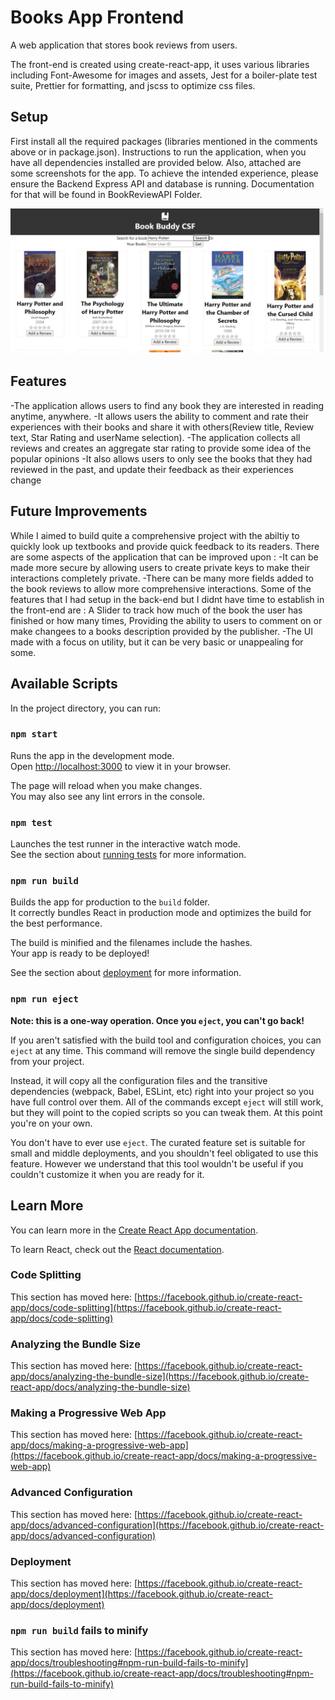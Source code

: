 # Books App Frontend
A web application that stores book reviews from users.

The front-end is created using create-react-app, it uses various libraries including Font-Awesome for images and assets, Jest for a boiler-plate test suite, Prettier for formatting, and jscss to optimize css files.

## Setup
First install all the required packages (libraries mentioned in the comments above or in package.json). Instructions to run the application, when you have all dependencies installed are provided below. Also, attached are some screenshots for the app. To achieve the intended experience, please ensure the Backend Express API and database is running. Documentation for that will be found in BookReviewAPI Folder.

![Home Page ](public/screenShotHome.jpg)

## Features 
-The application allows users to find any book they are interested in reading anytime, anywhere.
-It allows users the ability to comment and rate their experiences with their books and share it with others(Review title, Review text, Star Rating and userName selection).
-The application collects all reviews and creates an aggregate star rating to provide some idea of the popular opinions
-It also allows users to only see the books that they had reviewed in the past, and update their feedback as their experiences change

## Future Improvements 
While I aimed to build quite a comprehensive project with the abiltiy to quickly look up textbooks and provide quick feedback to its readers. There are some aspects of the application that can be improved upon : 
-It can be made more secure by allowing users to create private keys to make their interactions completely private.
-There can be many more fields added to the book reviews to allow more comprehensive interactions. Some of the features that I had setup in the back-end but I didnt have time to establish in the front-end are : A Slider to track how much of the book the user has finished or how many times, Providing the ability to users to comment on or make changees to a books description provided by the publisher.
-The UI made with a focus on utility, but it can be very basic or unappealing for some.

## Available Scripts

In the project directory, you can run:

### `npm start`

Runs the app in the development mode.\
Open [http://localhost:3000](http://localhost:3000) to view it in your browser.

The page will reload when you make changes.\
You may also see any lint errors in the console.

### `npm test`

Launches the test runner in the interactive watch mode.\
See the section about [running tests](https://facebook.github.io/create-react-app/docs/running-tests) for more information.

### `npm run build`

Builds the app for production to the `build` folder.\
It correctly bundles React in production mode and optimizes the build for the best performance.

The build is minified and the filenames include the hashes.\
Your app is ready to be deployed!

See the section about [deployment](https://facebook.github.io/create-react-app/docs/deployment) for more information.

### `npm run eject`

**Note: this is a one-way operation. Once you `eject`, you can't go back!**

If you aren't satisfied with the build tool and configuration choices, you can `eject` at any time. This command will remove the single build dependency from your project.

Instead, it will copy all the configuration files and the transitive dependencies (webpack, Babel, ESLint, etc) right into your project so you have full control over them. All of the commands except `eject` will still work, but they will point to the copied scripts so you can tweak them. At this point you're on your own.

You don't have to ever use `eject`. The curated feature set is suitable for small and middle deployments, and you shouldn't feel obligated to use this feature. However we understand that this tool wouldn't be useful if you couldn't customize it when you are ready for it.

## Learn More

You can learn more in the [Create React App documentation](https://facebook.github.io/create-react-app/docs/getting-started).

To learn React, check out the [React documentation](https://reactjs.org/).

### Code Splitting

This section has moved here: [https://facebook.github.io/create-react-app/docs/code-splitting](https://facebook.github.io/create-react-app/docs/code-splitting)

### Analyzing the Bundle Size

This section has moved here: [https://facebook.github.io/create-react-app/docs/analyzing-the-bundle-size](https://facebook.github.io/create-react-app/docs/analyzing-the-bundle-size)

### Making a Progressive Web App

This section has moved here: [https://facebook.github.io/create-react-app/docs/making-a-progressive-web-app](https://facebook.github.io/create-react-app/docs/making-a-progressive-web-app)

### Advanced Configuration

This section has moved here: [https://facebook.github.io/create-react-app/docs/advanced-configuration](https://facebook.github.io/create-react-app/docs/advanced-configuration)

### Deployment

This section has moved here: [https://facebook.github.io/create-react-app/docs/deployment](https://facebook.github.io/create-react-app/docs/deployment)

### `npm run build` fails to minify

This section has moved here: [https://facebook.github.io/create-react-app/docs/troubleshooting#npm-run-build-fails-to-minify](https://facebook.github.io/create-react-app/docs/troubleshooting#npm-run-build-fails-to-minify)

